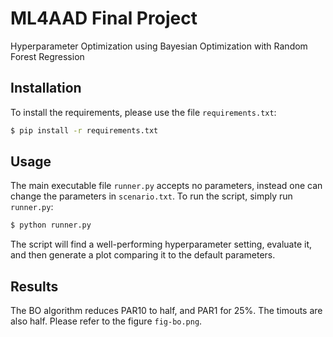 # ML4AAD Final Project
Hyperparameter Optimization using Bayesian Optimization with Random Forest Regression

## Installation
To install the requirements, please use the file `requirements.txt`:
```bash
$ pip install -r requirements.txt
```

## Usage
The main executable file `runner.py` accepts no parameters, instead one can change the parameters in `scenario.txt`. To run the script, simply run `runner.py`:
```bash
$ python runner.py
```
The script will find a well-performing hyperparameter setting, evaluate it, and then generate a plot comparing it to the default parameters.

## Results
The BO algorithm reduces PAR10 to half, and PAR1 for 25%. The timouts are also half. Please refer to the figure `fig-bo.png`.
